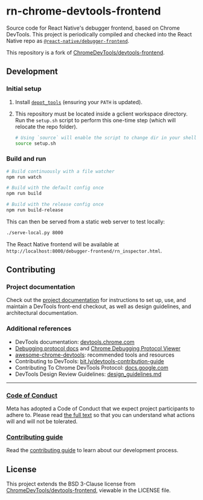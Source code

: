 # rn-chrome-devtools-frontend

Source code for React Native's debugger frontend, based on Chrome DevTools. This project is periodically compiled and checked into the React Native repo as [`@react-native/debugger-frontend`](https://github.com/facebook/react-native/tree/main/packages/debugger-frontend).

This repository is a fork of [ChromeDevTools/devtools-frontend](https://github.com/ChromeDevTools/devtools-frontend).

## Development

### Initial setup

1. Install [`depot_tools`](https://commondatastorage.googleapis.com/chrome-infra-docs/flat/depot_tools/docs/html/depot_tools_tutorial.html#_setting_up) (ensuring your `PATH` is updated).

2. This repository must be located inside a gclient workspace directory. Run the `setup.sh` script to perform this one-time step (which will relocate the repo folder).

    ```sh
    # Using `source` will enable the script to change dir in your shell
    source setup.sh
    ```

### Build and run

```sh
# Build continuously with a file watcher
npm run watch

# Build with the default config once
npm run build

# Build with the release config once
npm run build-release
```

This can then be served from a static web server to test locally:

```sh
./serve-local.py 8000
```

The React Native frontend will be available at `http://localhost:8000/debugger-frontend/rn_inspector.html`.

## Contributing

### Project documentation

Check out the [project documentation](https://chromium.googlesource.com/devtools/devtools-frontend/+/main/docs/README.md)
for instructions to set up, use, and maintain a DevTools front-end checkout, as well as design guidelines, and architectural
documentation.

### Additional references

- DevTools documentation: [devtools.chrome.com](https://devtools.chrome.com/)
- [Debugging protocol docs](https://developer.chrome.com/devtools/docs/debugger-protocol) and [Chrome Debugging Protocol Viewer](https://chromedevtools.github.io/debugger-protocol-viewer/)
- [awesome-chrome-devtools](https://github.com/paulirish/awesome-chrome-devtools): recommended tools and resources
- Contributing to DevTools: [bit.ly/devtools-contribution-guide](https://goo.gle/devtools-contribution-guide)
- Contributing To Chrome DevTools Protocol: [docs.google.com](https://goo.gle/devtools-contribution-guide-cdp)
- DevTools Design Review Guidelines: [design_guidelines.md](docs/design_guidelines.md)

---

### [Code of Conduct](https://code.fb.com/codeofconduct)

Meta has adopted a Code of Conduct that we expect project participants to adhere to. Please read [the full text](https://code.fb.com/codeofconduct) so that you can understand what actions will and will not be tolerated.

### [Contributing guide](https://github.com/facebookexperimental/rn-chrome-devtools-frontend/blob/main/CONTRIBUTING.md)

Read the [contributing guide](https://github.com/facebookexperimental/rn-chrome-devtools-frontend/blob/main/CONTRIBUTING.md) to learn about our development process.

## License

This project extends the BSD 3-Clause license from [ChromeDevTools/devtools-frontend](https://github.com/ChromeDevTools/devtools-frontend/blob/main/LICENSE), viewable in the LICENSE file.
